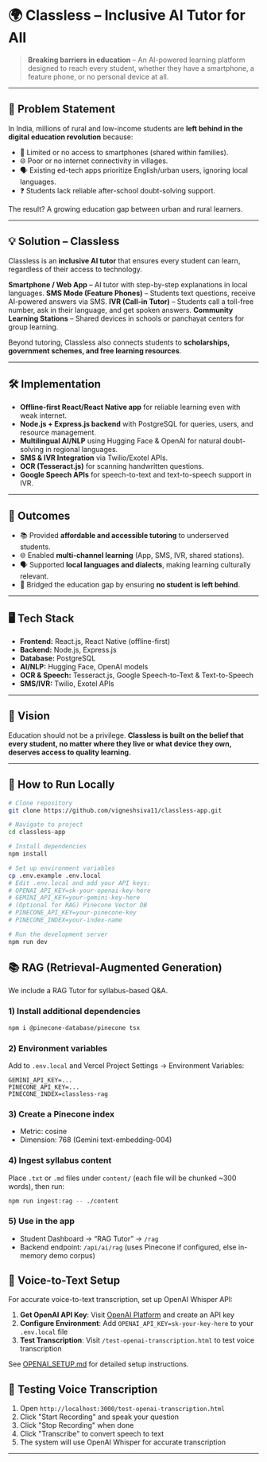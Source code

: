 # 🌍 Classless – Inclusive AI Tutor for All

> **Breaking barriers in education** – An AI-powered learning platform designed to reach every student, whether they have a smartphone, a feature phone, or no personal device at all.

---

## 🚀 Problem Statement

In India, millions of rural and low-income students are **left behind in the digital education revolution** because:

- 📱 Limited or no access to smartphones (shared within families).
- 🌐 Poor or no internet connectivity in villages.
- 🗣️ Existing ed-tech apps prioritize English/urban users, ignoring local languages.
- ❓ Students lack reliable after-school doubt-solving support.

The result? A growing education gap between urban and rural learners.

---

## 💡 Solution – Classless

Classless is an **inclusive AI tutor** that ensures every student can learn, regardless of their access to technology.

**Smartphone / Web App** – AI tutor with step-by-step explanations in local languages.
**SMS Mode (Feature Phones)** – Students text questions, receive AI-powered answers via SMS.
**IVR (Call-in Tutor)** – Students call a toll-free number, ask in their language, and get spoken answers.
**Community Learning Stations** – Shared devices in schools or panchayat centers for group learning.

Beyond tutoring, Classless also connects students to **scholarships, government schemes, and free learning resources**.

---

## 🛠️ Implementation

- **Offline-first React/React Native app** for reliable learning even with weak internet.
- **Node.js + Express.js backend** with PostgreSQL for queries, users, and resource management.
- **Multilingual AI/NLP** using Hugging Face & OpenAI for natural doubt-solving in regional languages.
- **SMS & IVR Integration** via Twilio/Exotel APIs.
- **OCR (Tesseract.js)** for scanning handwritten questions.
- **Google Speech APIs** for speech-to-text and text-to-speech support in IVR.

---

## 🎯 Outcomes

- 📚 Provided **affordable and accessible tutoring** to underserved students.
- 🌐 Enabled **multi-channel learning** (App, SMS, IVR, shared stations).
- 🗣️ Supported **local languages and dialects**, making learning culturally relevant.
- 🤝 Bridged the education gap by ensuring **no student is left behind**.

---

## 🖥️ Tech Stack

- **Frontend:** React.js, React Native (offline-first)
- **Backend:** Node.js, Express.js
- **Database:** PostgreSQL
- **AI/NLP:** Hugging Face, OpenAI models
- **OCR & Speech:** Tesseract.js, Google Speech-to-Text & Text-to-Speech
- **SMS/IVR:** Twilio, Exotel APIs

---

## 🌟 Vision

Education should not be a privilege.
**Classless is built on the belief that every student, no matter where they live or what device they own, deserves access to quality learning.**

---

## 📌 How to Run Locally

```bash
# Clone repository
git clone https://github.com/vigneshsiva11/classless-app.git

# Navigate to project
cd classless-app

# Install dependencies
npm install

# Set up environment variables
cp .env.example .env.local
# Edit .env.local and add your API keys:
# OPENAI_API_KEY=sk-your-openai-key-here
# GEMINI_API_KEY=your-gemini-key-here
# (Optional for RAG) Pinecone Vector DB
# PINECONE_API_KEY=your-pinecone-key
# PINECONE_INDEX=your-index-name

# Run the development server
npm run dev
```

## 📚 RAG (Retrieval-Augmented Generation)

We include a RAG Tutor for syllabus-based Q&A.

### 1) Install additional dependencies

```bash
npm i @pinecone-database/pinecone tsx
```

### 2) Environment variables

Add to `.env.local` and Vercel Project Settings → Environment Variables:

```
GEMINI_API_KEY=...
PINECONE_API_KEY=...
PINECONE_INDEX=classless-rag
```

### 3) Create a Pinecone index

- Metric: cosine
- Dimension: 768 (Gemini text-embedding-004)

### 4) Ingest syllabus content

Place `.txt` or `.md` files under `content/` (each file will be chunked ~300 words), then run:

```bash
npm run ingest:rag -- ./content
```

### 5) Use in the app

- Student Dashboard → “RAG Tutor” → `/rag`
- Backend endpoint: `/api/ai/rag` (uses Pinecone if configured, else in-memory demo corpus)

## 🎤 Voice-to-Text Setup

For accurate voice-to-text transcription, set up OpenAI Whisper API:

1. **Get OpenAI API Key**: Visit [OpenAI Platform](https://platform.openai.com/) and create an API key
2. **Configure Environment**: Add `OPENAI_API_KEY=sk-your-key-here` to your `.env.local` file
3. **Test Transcription**: Visit `/test-openai-transcription.html` to test voice transcription

See [OPENAI_SETUP.md](./OPENAI_SETUP.md) for detailed setup instructions.

## 🧪 Testing Voice Transcription

1. Open `http://localhost:3000/test-openai-transcription.html`
2. Click "Start Recording" and speak your question
3. Click "Stop Recording" when done
4. Click "Transcribe" to convert speech to text
5. The system will use OpenAI Whisper for accurate transcription

---
